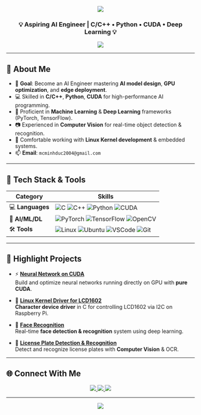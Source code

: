 <!-- Header Animation -->
<p align="center">
  <img src="https://capsule-render.vercel.app/api?type=waving&color=0:38B2AC,100:4299E1&height=200&section=header&text=Ngô%20Phạm%20Minh%20Đức&fontSize=40&fontColor=ffffff&animation=fadeIn&fontAlignY=40" />
</p>

<h3 align="center">💡 Aspiring AI Engineer | C/C++ • Python • CUDA • Deep Learning 💡</h3>

<!-- Typing Animation -->
<p align="center">
  <img src="https://readme-typing-svg.demolab.com?font=Fira+Code&size=22&duration=3000&pause=1000&color=38B2AC&center=true&vCenter=true&width=600&lines=🚀+Pushing+AI+to+the+Edge;💻+C/C%2B%2B+%7C+Python+%7C+CUDA;🧠+Machine+Learning+%26+Deep+Learning;🎯+Computer+Vision+%26+Embedded+AI;🐧+Linux+Kernel+Driver+Development" />
</p>

---

## 🧠 About Me

- 🎯 **Goal**: Become an AI Engineer mastering **AI model design**, **GPU optimization**, and **edge deployment**.
- 💻 Skilled in **C/C++**, **Python**, **CUDA** for high-performance AI programming.
- 🧠 Proficient in **Machine Learning** & **Deep Learning** frameworks (PyTorch, TensorFlow).
- 📷 Experienced in **Computer Vision** for real-time object detection & recognition.
- 🐧 Comfortable working with **Linux Kernel development** & embedded systems.
- 📫 **Email**: `mcminhduc2004@gmail.com`

---

## 🚀 Tech Stack & Tools

| **Category**       | **Skills** |
|--------------------|------------|
| 💻 **Languages**   | ![C](https://img.shields.io/badge/C-00599C?style=flat&logo=c&logoColor=white) ![C++](https://img.shields.io/badge/C++-00599C?style=flat&logo=c%2B%2B&logoColor=white) ![Python](https://img.shields.io/badge/Python-3776AB?style=flat&logo=python&logoColor=white) ![CUDA](https://img.shields.io/badge/CUDA-76B900?style=flat&logo=nvidia&logoColor=white) |
| 🧠 **AI/ML/DL**    | ![PyTorch](https://img.shields.io/badge/PyTorch-EE4C2C?style=flat&logo=pytorch&logoColor=white) ![TensorFlow](https://img.shields.io/badge/TensorFlow-FF6F00?style=flat&logo=tensorflow&logoColor=white) ![OpenCV](https://img.shields.io/badge/OpenCV-5C3EE8?style=flat&logo=opencv&logoColor=white) |
| 🛠 **Tools**       | ![Linux](https://img.shields.io/badge/Linux-FCC624?style=flat&logo=linux&logoColor=black) ![Ubuntu](https://img.shields.io/badge/Ubuntu-E95420?style=flat&logo=ubuntu&logoColor=white) ![VSCode](https://img.shields.io/badge/VSCode-007ACC?style=flat&logo=visual-studio-code&logoColor=white) ![Git](https://img.shields.io/badge/Git-F05032?style=flat&logo=git&logoColor=white) |

---

## 📌 Highlight Projects

- ⚡ [**Neural Network on CUDA**](https://github.com/BaekMinhDuc/Neural-Network-using-Cuda.git)  
  Build and optimize neural networks running directly on GPU with **pure CUDA**.

- 🔧 [**Linux Kernel Driver for LCD1602**](https://github.com/BaekMinhDuc/EmbededOS_Linux_Kernel_Character_Device_LCD16x2.git
)  
  **Character device driver** in C for controlling LCD1602 via I2C on Raspberry Pi.

- 👤 [**Face Recognition**](https://github.com/BaekMinhDuc/Face_Recognition.git)  
  Real-time **face detection & recognition** system using deep learning.

- 🚗 [**License Plate Detection & Recognition**](https://github.com/BaekMinhDuc/License_Plate_Detection_Regconition.git)  
  Detect and recognize license plates with **Computer Vision** & OCR.

---

## 🌐 Connect With Me

<p align="center">
  <a href="mailto:mcminhduc2004@gmail.com">
    <img src="https://img.shields.io/badge/Gmail-D14836?style=for-the-badge&logo=gmail&logoColor=white" />
  </a>
  <a href="[https://linkedin.com/in/your-link-if-any](https://www.linkedin.com/in/duc-ngo-9b2b95248/)">
    <img src="https://img.shields.io/badge/LinkedIn-0077B5?style=for-the-badge&logo=linkedin&logoColor=white" />
  </a>
  <a href="https://github.com/NgoPhamMinhDuc">
    <img src="https://img.shields.io/badge/GitHub-181717?style=for-the-badge&logo=github&logoColor=white" />
  </a>
</p>

---

<!-- Footer Animation -->
<p align="center">
  <img src="https://capsule-render.vercel.app/api?type=waving&color=0:38B2AC,100:4299E1&height=120&section=footer" />
</p>
